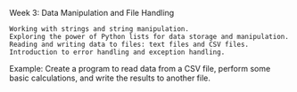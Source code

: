 Week 3: Data Manipulation and File Handling

    Working with strings and string manipulation.
    Exploring the power of Python lists for data storage and manipulation.
    Reading and writing data to files: text files and CSV files.
    Introduction to error handling and exception handling.

Example: Create a program to read data from a CSV file, perform some basic calculations, and write the results to another file.

